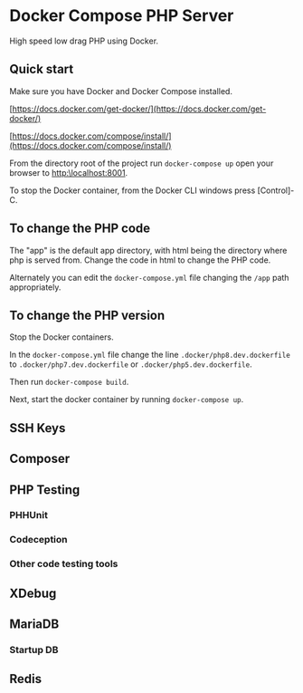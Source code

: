 # Docker Compose PHP Server 

High speed low drag PHP using Docker.

## Quick start

Make sure you have Docker and Docker Compose installed.

[https://docs.docker.com/get-docker/](https://docs.docker.com/get-docker/)

[https://docs.docker.com/compose/install/](https://docs.docker.com/compose/install/)

From the directory root of the project run `docker-compose up` open your browser to 
[http:\\localhost:8001](http:\\localhost:8001).

To stop the Docker container, from the Docker CLI windows press [Control]-C.

## To change the PHP code

The "app" is the default app directory, with html being the directory where php is served from.  Change the code in 
html to change the PHP code.

Alternately you can edit the `docker-compose.yml` file changing the `/app` path appropriately.

## To change the PHP version

Stop the Docker containers.

In the `docker-compose.yml` file change the line `.docker/php8.dev.dockerfile` to `.docker/php7.dev.dockerfile` 
or `.docker/php5.dev.dockerfile`.

Then run `docker-compose build`.

Next, start the docker container by running `docker-compose up`.

## SSH Keys

## Composer

## PHP Testing

### PHHUnit

### Codeception

### Other code testing tools

## XDebug

## MariaDB

### Startup DB

## Redis
